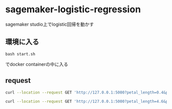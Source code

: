 # sagemaker-logistic-regression
sagemaker studio上でlogistic回帰を動かす

## 環境に入る
```
bash start.sh
```

でdocker containerの中に入る

## request
```bash
curl --location --request GET 'http://127.0.0.1:5000?petal_length=0.4&petal_width=1.6'
```

```bash
curl --location --request GET 'http://127.0.0.1:5000?petal_length=4.6&petal_width=1.3'
```